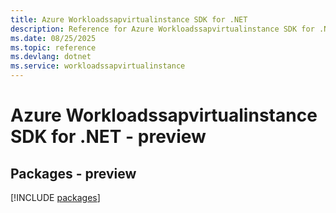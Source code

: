 ```yaml
---
title: Azure Workloadssapvirtualinstance SDK for .NET
description: Reference for Azure Workloadssapvirtualinstance SDK for .NET
ms.date: 08/25/2025
ms.topic: reference
ms.devlang: dotnet
ms.service: workloadssapvirtualinstance
---
```

# Azure Workloadssapvirtualinstance SDK for .NET - preview
## Packages - preview
[!INCLUDE [packages](workloadssapvirtualinstance-index.md)]